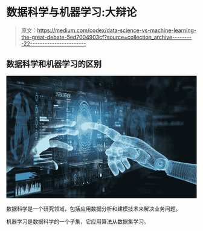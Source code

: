 # 数据科学与机器学习:大辩论

> 原文：<https://medium.com/codex/data-science-vs-machine-learning-the-great-debate-5ed7004903cf?source=collection_archive---------22----------------------->

## 数据科学和机器学习的区别

![](img/bb26e4acd9f4ff56d0636c1db9214089.png)

数据科学是一个研究领域，包括应用数据分析和建模技术来解决业务问题。

机器学习是数据科学的一个子集，它应用算法从数据集学习。